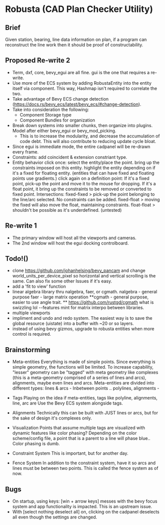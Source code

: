 # Robusta (CAD Plan Checker Utility)
## Brief
Given station, bearing, line data information on plan, if a program can reconstruct the line work then it should be proof of constructability.

## Proposed Re-write 2
- Term, dxf, core, bevy_egui are all fine. gui is the one that requires a re-write.
- Use more of the ECS system by adding RobustaEntity into the entity itself via component. This way, Hashmap isn't required to correlate the two. 
- Take advantage of Bevy ECS change detection (https://docs.rs/bevy_ecs/latest/bevy_ecs/#change-detection). 
- Take into consideration the following:
    - Component Storage type
    - Component Bundles for organization
- Break down systems into smaller chunks, then organize into plugins. Model after either bevy_egui or bevy_mod_picking.
    - This is to increase the modularity, and decrease the accumulation of code debt. This will also contribute to reducing update cycle bloat. 
- Since egui is immediate mode, the entire cadpanel will be re-drawn every frame.
- Constraints: add coincident & extension constriant type.
- Entity behavior
    click once: select the entity/place the point. bring up the constraints imposed on this entity. highlight the entity depending on if it's a fixed for floating entity. (entities that can have fixed and floating points use gradients.) 
    click again on a definition point: If it's a fixed point, pick-up the point and move it to the mouse for dropping. If it's a float point, it bring up the constraints to be removed or converted to fixed point. 
        Intersections:
        fixed-fixed > pick-up the point belonging to the line/arc selected. No constraints can be added.
        fixed-float > moving the fixed will also move the float, maintaining constraints. 
        float-float > shouldn't be possible as it's underdefined. (untested)
    

## Re-write 1
- The primary window will host all the viewports and cameras.
- The 2nd window will host the egui docking controlboard. 


## Todo!()
- clone https://github.com/johanhelsing/bevy_pancam and change world_units_per_device_pixel so horizontal and vertical scrolling is the same. Can also fix some other Issues if it's easy. 
- add a 'fit to view' function
- linear algebra library thru nalgebra, faer, or cgmath. 
    nalgebra - general purpose 
    faer - large matrix operation
    **cgmath - general purpose, easier to use angle trait. **
        https://github.com/rustgd/cgmath
        what is swizzling lol 
        --features mint for matrix interpo between libraries.
- multiple viewports
- impliment and undo and redo system. The easiest way is to save the global resource (uistate) into a buffer with ~20 or so layers.
- instead of using bevy gizmos, upgrade to robusta entities when more control is required.

## Brainstorming
- Meta-entities
Everything is made of simple points. Since everything is simple geometry, the functions will be limited. To increase capability, "lesser" geometry can be "tagged" with meta geometry like complexes (this is a meta-geometry comprised of a series of lines and arcs), alignments, maybe even lines and arcs.
    Meta-entities are divided into different types:
        lines & arcs - Inbetween points ..
        polylines, alignments - 

- Tags
Playing on the idea if meta-entities, tags like polyline, alignments, line, arc are 
    Use the Bevy ECS system alongside tags.

- Alignments
Technically this can be built with JUST lines or arcs, but for the sake of design it's complexes only. 

- Visualization
Points that assume multiple tags are visualized with dynamic features like color phasing? Depending on the color scheme/config file, a point that is a parent to a line will phase blue.. Color phasing is dumb. 

- Constraint System
This is important, but for another day. 

- Fence System
In addition to the constraint system, have it so arcs and lines must be between two points. This is called the fence system as of now.

## Bugs
- On startup, using keys: [win + arrow keys] messes with the bevy focus system and app functionality is impacted. This is an upstream issue.
- With [select nothing deselect all] on, clicking on the cadpanel deselects all even though the settings are changed. 
